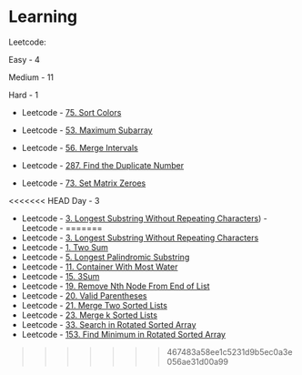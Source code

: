 # Learning

Leetcode:

Easy - 4

Medium - 11

Hard - 1

- Leetcode - [75. Sort Colors](https://github.com/EshwarCVS/Learning/blob/master/Leetcode/Problems/Medium/sortColors.py)
- Leetcode - [53. Maximum Subarray](https://github.com/EshwarCVS/Learning/blob/master/Leetcode/Problems/Easy/maxSubArray.py)

- Leetcode - [56. Merge Intervals](https://github.com/EshwarCVS/Learning/blob/master/Leetcode/Problems/Medium/merge.py)
- Leetcode - [287. Find the Duplicate Number](https://github.com/EshwarCVS/Learning/blob/master/Leetcode/Problems/Medium/findDuplicate.py)
- Leetcode - [73. Set Matrix Zeroes](https://github.com/EshwarCVS/Learning/blob/master/Leetcode/Problems/Medium/setZeroes.py)

<<<<<<< HEAD
Day - 3
- Leetcode - [3. Longest Substring Without Repeating Characters](https://github.com/EshwarCVS/Learning/blob/master/Leetcode/Problems/Medium/lengthOfLongestSubstring.py))
-Leetcode - 
=======
- Leetcode - [3. Longest Substring Without Repeating Characters](https://github.com/EshwarCVS/Learning/blob/master/Leetcode/Problems/Medium/lengthOfLongestSubstring.py)
- Leetcode - [1. Two Sum](https://github.com/EshwarCVS/Learning/blob/master/Leetcode/Problems/Easy/twoSum.py)
- Leetcode - [5. Longest Palindromic Substring](https://github.com/EshwarCVS/Learning/blob/master/Leetcode/Problems/Medium/longestPalindrome.py)
- Leetcode - [11. Container With Most Water](https://github.com/EshwarCVS/Learning/blob/master/Leetcode/Problems/Medium/maxArea.py)
- Leetcode - [15. 3Sum](https://github.com/EshwarCVS/Learning/blob/master/Leetcode/Problems/Medium/threeSum.py)
- Leetcode - [19. Remove Nth Node From End of List](https://github.com/EshwarCVS/Learning/blob/master/Leetcode/Problems/Medium/removeNthFromEnd.py)
- Leetcode - [20. Valid Parentheses](https://github.com/EshwarCVS/Learning/blob/master/Leetcode/Problems/Easy/isValid.py)
- Leetcode - [21. Merge Two Sorted Lists](https://github.com/EshwarCVS/Learning/blob/master/Leetcode/Problems/Easy/mergeTwoLists.py)
- Leetcode - [23. Merge k Sorted Lists](https://github.com/EshwarCVS/Learning/blob/master/Leetcode/Problems/Hard/merge2Lists.py)
- Leetcode - [33. Search in Rotated Sorted Array](https://github.com/EshwarCVS/Learning/blob/master/Leetcode/Problems/Medium/search.py)
- Leetcode - [153. Find Minimum in Rotated Sorted Array](https://github.com/EshwarCVS/Learning/blob/master/Leetcode/Problems/Medium/findMin.py)
>>>>>>> 467483a58ee1c5231d9b5ec0a3e056ae31d00a99
